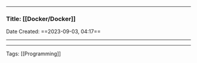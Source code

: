 --------

### Title: [[Docker/Docker]]
Date Created: ==2023-09-03, 04:17==

--------



--------
Tags: [[Programming]]